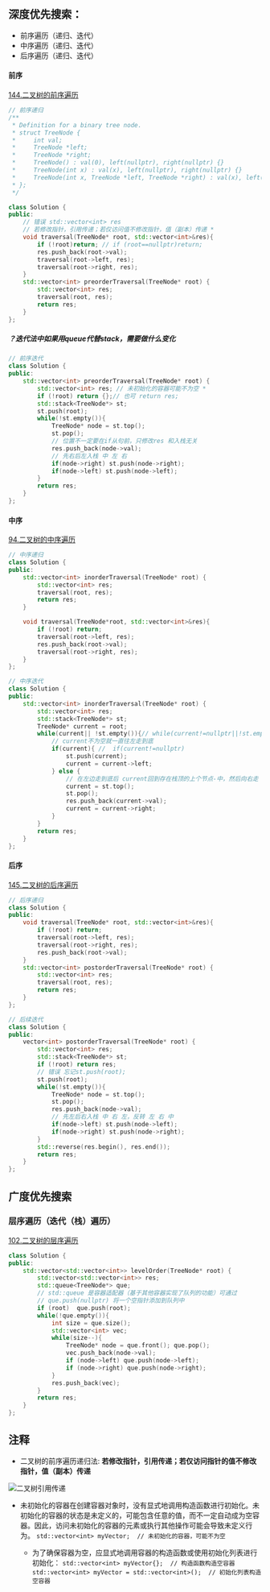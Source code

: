 
## 深度优先搜索：

* 前序遍历（递归、迭代）
* 中序遍历（递归、迭代）
* 后序遍历（递归、迭代）

#### 前序
[144.二叉树的前序遍历](https://leetcode.cn/problems/binary-tree-preorder-traversal/description/)

```cpp
// 前序递归
/**
 * Definition for a binary tree node.
 * struct TreeNode {
 *     int val;
 *     TreeNode *left;
 *     TreeNode *right;
 *     TreeNode() : val(0), left(nullptr), right(nullptr) {}
 *     TreeNode(int x) : val(x), left(nullptr), right(nullptr) {}
 *     TreeNode(int x, TreeNode *left, TreeNode *right) : val(x), left(left), right(right) {}
 * };
 */

class Solution {
public:
    // 错误 std::vector<int> res
    // 若修改指针，引用传递；若仅访问值不修改指针，值（副本）传递 *
    void traversal(TreeNode* root, std::vector<int>&res){
        if (!root)return; // if (root==nullptr)return; 
        res.push_back(root->val);
        traversal(root->left, res);
        traversal(root->right, res);
    }
    std::vector<int> preorderTraversal(TreeNode* root) {
        std::vector<int> res;
        traversal(root, res);
        return res;
    }
};
```
##### ？迭代法中如果用queue代替stack，需要做什么变化
```cpp
// 前序迭代
class Solution {
public:
    std::vector<int> preorderTraversal(TreeNode* root) {
        std::vector<int> res; // 未初始化的容器可能不为空 *
        if (!root) return {};// 也可 return res;
        std::stack<TreeNode*> st;
        st.push(root);
        while(!st.empty()){
            TreeNode* node = st.top();
            st.pop();
            // 位置不一定要在if从句前，只修改res 和入栈无关
            res.push_back(node->val);
            // 先右后左入栈 中 左 右
            if(node->right) st.push(node->right);
            if(node->left) st.push(node->left);
        }
        return res;
    }
};
```

#### 中序
[94.二叉树的中序遍历](https://leetcode.cn/problems/binary-tree-inorder-traversal/description/)

```cpp
// 中序递归
class Solution {
public:
    std::vector<int> inorderTraversal(TreeNode* root) {
        std::vector<int> res;
        traversal(root, res);
        return res;
    }

    void traversal(TreeNode*root, std::vector<int>&res){
        if (!root) return;
        traversal(root->left, res);
        res.push_back(root->val);
        traversal(root->right, res);
    }
};
```

```cpp
// 中序迭代
class Solution {
public:
    std::vector<int> inorderTraversal(TreeNode* root) {
        std::vector<int> res;
        std::stack<TreeNode*> st;
        TreeNode* current = root;
        while(current|| !st.empty()){// while(current!=nullptr||!st.empty())
            // current不为空就一直往左走到底
            if(current){ //  if(current!=nullptr)
                st.push(current);
                current = current->left;
            } else {
                // 在左边走到底后 current回到存在栈顶的上个节点-中，然后向右走
                current = st.top();
                st.pop();
                res.push_back(current->val);
                current = current->right;
            }
        }
        return res;
    }  
};
```

#### 后序
[145.二叉树的后序遍历](https://leetcode.cn/problems/binary-tree-postorder-traversal/description/)

```cpp
// 后序递归
class Solution {
public:
    void traversal(TreeNode* root, std::vector<int>&res){
        if (!root) return;
        traversal(root->left, res);
        traversal(root->right, res);
        res.push_back(root->val);
    }
    std::vector<int> postorderTraversal(TreeNode* root) {
        std::vector<int> res;
        traversal(root, res);
        return res;
    }
};
```

```cpp
// 后续迭代
class Solution {
public:
    vector<int> postorderTraversal(TreeNode* root) {
        std::vector<int> res;
        std::stack<TreeNode*> st;
        if (!root) return res;
        // 错误 忘记st.push(root);
        st.push(root);
        while(!st.empty()){
            TreeNode* node = st.top();
            st.pop();
            res.push_back(node->val);
            // 先左后右入栈 中 右 左，反转 左 右 中
            if(node->left) st.push(node->left);
            if(node->right) st.push(node->right); 
        }
        std::reverse(res.begin(), res.end());
        return res;
    }
};

```
## 广度优先搜索
### 层序遍历（迭代（栈）遍历）

[102.二叉树的层序遍历](https://leetcode.cn/problems/binary-tree-level-order-traversal/description/)

```cpp
class Solution {
public:
    std::vector<std::vector<int>> levelOrder(TreeNode* root) {
        std::vector<std::vector<int>> res;
        std::queue<TreeNode*> que;
        // std::queue 是容器适配器（基于其他容器实现了队列的功能）可通过
        // que.push(nullptr) 将一个空指针添加到队列中
        if (root)  que.push(root);
        while(!que.empty()){
            int size = que.size();
            std::vector<int> vec;
            while(size--){
                TreeNode* node = que.front(); que.pop();
                vec.push_back(node->val);
                if (node->left) que.push(node->left);
                if (node->right) que.push(node->right);
            }
            res.push_back(vec);
        }
        return res;   
    }
};
```


## 注释
* 二叉树的前序遍历递归法: 
**若修改指针，引用传递；若仅访问指针的值不修改指针，值（副本）传递**

![二叉树引用传递](../images/二叉树引用传递.png)

* 未初始化的容器在创建容器对象时，没有显式地调用构造函数进行初始化。未初始化的容器的状态是未定义的，可能包含任意的值，而不一定自动成为空容器。因此，访问未初始化的容器的元素或执行其他操作可能会导致未定义行为。
```std::vector<int> myVector;  // 未初始化的容器，可能不为空```

    * 为了确保容器为空，应显式地调用容器的构造函数或使用初始化列表进行初始化：
```std::vector<int> myVector{};  // 构造函数构造空容器```
```std::vector<int> myVector = std::vector<int>();  // 初始化列表构造空容器```
